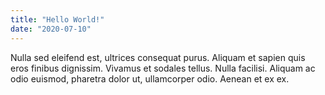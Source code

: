 ```yaml
---
title: "Hello World!"
date: "2020-07-10"
---
```


Nulla sed eleifend est, ultrices consequat purus. Aliquam et sapien quis eros finibus dignissim. Vivamus et sodales tellus. Nulla facilisi. Aliquam ac odio euismod, pharetra dolor ut, ullamcorper odio. Aenean et ex ex. 
